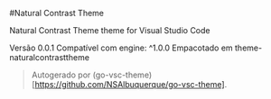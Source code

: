 #Natural Contrast Theme

Natural Contrast Theme theme for Visual Studio Code

Versão 0.0.1
Compatível com engine: ^1.0.0
Empacotado em theme-naturalcontrasttheme

> Autogerado por (go-vsc-theme)[https://github.com/NSAlbuquerque/go-vsc-theme].